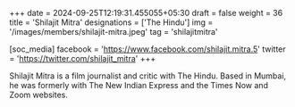 +++
date = 2024-09-25T12:19:31.455055+05:30
draft = false
weight = 36
title = 'Shilajit Mitra'
designations = ['The Hindu']
img = '/images/members/shilajit-mitra.jpeg'
tag = 'shilajitmitra'

[soc_media]
facebook = 'https://www.facebook.com/shilajit.mitra.5'
twitter = 'https://twitter.com/shilajit_mitra'
+++

Shilajit Mitra is a film journalist and critic with The Hindu. Based in Mumbai, he was formerly with The New Indian Express and the Times Now and Zoom websites.
